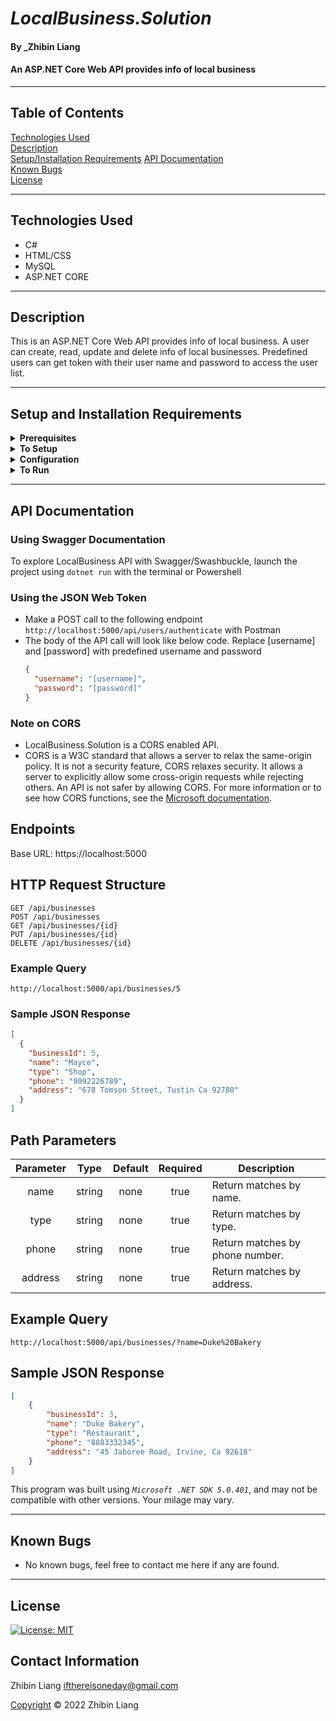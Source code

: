 # _LocalBusiness.Solution_

#### By _Zhibin Liang

#### An ASP.NET Core Web API provides info of local business

---
## Table of Contents
[Technologies Used](#technologies-used)  
[Description](#description)  
[Setup/Installation Requirements](#setup-and-installation-requirements)
[API Documentation](#api-documentation)  
[Known Bugs](#known-bugs)  
[License](#License)

---
## Technologies Used

* C#
* HTML/CSS
* MySQL
* ASP.NET CORE

---
## Description
This is an ASP.NET Core Web API provides info of local business. A user can create, read, update and delete info of local businesses. Predefined users can get token with their user name and password to access the user list.

---
## Setup and Installation Requirements
<details>
<summary><strong>Prerequisites</strong></summary>

* Requires _MySQL_ for the database
* Install _Microsoft .NET SDK_
* Install dotnet script with ```dotnet tool install -g dotnet-script```
* (Optional) Install Postman
</details>

<details>
<summary><strong>To Setup</strong></summary>

* Clone the repo
    ```
    $ git clone https://github.com/zbl14/LocalBussiness.Solution.git
    ```
</details>

<details>
<summary><strong>Configuration</strong></summary>

* Create ```appsettings.json``` in the directory of _LocalBusiness_ 
   <pre>LocalBusiness.Solution
    └─┬ LocalBusiness
      └── <strong>appsettings.json</strong></pre>

* Add following code to ```appsettings.json```. Replace [username] and [password] with your MySQL username and password. Replace [secret] with yours which will be encrypted into tokens
    ```json
    {
      "Logging": {
        "LogLevel": {
          "Default": "Warning",
          "System": "Information",
          "Microsoft": "Information"
        }
      },
      "AllowedHosts": "*",
      "JWT": {
        "Key": "[secret]"
      },
      "ConnectionStrings": {
        "DefaultConnection": "Server=localhost;Port=3306;database=local_business;uid=[username];pwd=[password];"
      }
    }
    ```
</details>

<details>
<summary><strong>To Run</strong></summary>

* Run follwing commands in the terminal
    ```
    $ dotnet restore
    ```
    ```
    $ dotnet ef database update
    ```
    ```
    $ dotnet run
    ```
</details>

---
## API Documentation

### Using Swagger Documentation

To explore LocalBusiness API with Swagger/Swashbuckle, launch the project using `dotnet run` with the terminal or Powershell

### Using the JSON Web Token

* Make a POST call to the following endpoint ```http://localhost:5000/api/users/authenticate``` with Postman
* The body of the API call will look like below code. Replace [username] and [password] with predefined username and password
    ```json
    {
      "username": "[username]",
      "password": "[password]"
    }
    ```
### Note on CORS
* LocalBusiness.Solution is a CORS enabled API.
* CORS is a W3C standard that allows a server to relax the same-origin policy. It is not a security feature, CORS relaxes security. It allows a server to explicitly allow some cross-origin requests while rejecting others. An API is not safer by allowing CORS. For more information or to see how CORS functions, see the [Microsoft documentation](https://docs.microsoft.com/en-us/aspnet/core/security/cors?view=aspnetcore-2.2#how-cors).

## Endpoints

Base URL: https://localhost:5000

## HTTP Request Structure
```
GET /api/businesses
POST /api/businesses
GET /api/businesses/{id}
PUT /api/businesses/{id}
DELETE /api/businesses/{id}
```

### Example Query
```
http://localhost:5000/api/businesses/5
```

### Sample JSON Response
```json
[
  {
    "businessId": 5,
    "name": "Mayce",
    "type": "Shop",
    "phone": "9092226789",
    "address": "678 Tomson Street, Tustin Ca 92780"
  }
]
```

## Path Parameters
| Parameter | Type | Default | Required | Description |
| :---: | :---: | :---: | :---: | --- |
| name | string | none | true | Return matches by name.
| type | string | none | true | Return matches by type.
| phone | string | none | true | Return matches by phone number.
| address | string | none | true | Return matches by address.

## Example Query
```
http://localhost:5000/api/businesses/?name=Duke%20Bakery
```

## Sample JSON Response
```json
[
    {
        "businessId": 3,
        "name": "Duke Bakery",
        "type": "Restaurant",
        "phone": "8883332345",
        "address": "45 Jaboree Road, Irvine, Ca 92618"
    }
]
```

This program was built using *`Microsoft .NET SDK 5.0.401`*, and may not be compatible with other versions. Your milage may vary.

---
## Known Bugs

* No known bugs, feel free to contact me here if any are found.

---
## License
[![License: MIT](https://img.shields.io/badge/License-MIT-yellow.svg)](https://opensource.org/licenses/MIT)

## Contact Information
Zhibin Liang <ifthereisoneday@gmail.com>

[Copyright](/LICENSE) &copy; 2022 Zhibin Liang